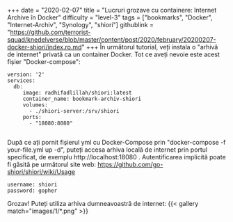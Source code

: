 +++
date = "2020-02-07"
title = "Lucruri grozave cu containere: Internet Archive în Docker"
difficulty = "level-3"
tags = ["bookmarks", "Docker", "Internet-Archiv", "Synology", "shiori"]
githublink = "https://github.com/terrorist-squad/knedelverse/blob/master/content/post/2020/february/20200207-docker-shiori/index.ro.md"
+++
În următorul tutorial, veți instala o "arhivă de internet" privată ca un container Docker. Tot ce aveți nevoie este acest fișier "Docker-compose":
```
version: '2'
services:
  db:
     image: radhifadlillah/shiori:latest
     container_name: bookmark-archiv-shiori
     volumes:
       - ./shiori-server:/srv/shiori
     ports:
       - "18080:8080"


```
După ce ați pornit fișierul yml cu Docker-Compose prin "docker-compose -f your-file.yml up -d", puteți accesa arhiva locală de internet prin portul specificat, de exemplu http://localhost:18080 . Autentificarea implicită poate fi găsită pe următorul site web: https://github.com/go-shiori/shiori/wiki/Usage
```
username: shiori
password: gopher

```
Grozav! Puteți utiliza arhiva dumneavoastră de internet:
{{< gallery match="images/1/*.png" >}}
